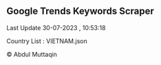 

## Google Trends Keywords Scraper 
 
Last Update 30-07-2023 , 10:53:18

Country List :
VIETNAM.json



© Abdul Muttaqin 
